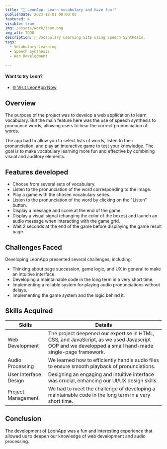 ```yaml
---
title: "🏅 LeonApp: Learn vocabulary and have fun!"
publishDate: 2023-12-01 00:00:00
featured: 4
visible: true
img: /assets/work/leon.png
img_alt: TODO
description: 📢 Vocabulary Learning Site using Speech Synthesis. 
tags:
  - Vocabulary Learning
  - Speech Synthesis
  - Web Development

---
```


#### Want to try Leon?
- [🌐 Visit LeonApp Now](https://leon-app-vocab-voice-learning.vercel.app/)

## Overview
The purpose of the project was to develop a web application to learn vocabulary. But the main feature 
here was the use of speech synthesis to pronounce words, allowing users to hear the correct pronunciation of words.

The app had to allow you to select lists of words, listen to their pronunciation, and play an interactive game
to test your knowledge.
The goal is to make vocabulary learning more fun and effective by combining visual and auditory elements.

## Features developed
- Choose from several sets of vocabulary.
- Listen to the pronunciation of the word corresponding to the image.
- Play a game with the chosen vocabulary series.
- Listen to the pronunciation of the word by clicking on the "Listen" button.
- Display a message and score at the end of the game.
- Display a visual signal (changing the color of the boxes) and launch an audio message when interacting with the game grid.
- Wait 2 seconds at the end of the game before displaying the game result page.

## Challenges Faced
Developing LeonApp presented several challenges, including:
- Thinking about page succession, game logic, and UX in general to make an intuitive interface.
- Developing a maintainable code in the long term in a very short time.
- Implementing a reliable system for playing audio pronunciations without delays.
- Implementing the game system and the logic behind it.

## Skills Acquired

| Skills                       | Details                                                                                                                                               |
|------------------------------|-------------------------------------------------------------------------------------------------------------------------------------------------------|
| Web Development              | The project deepened our expertise in HTML, CSS, and JavaScript, as we used Javascript OOP and we developped a small hand-made single-page framework. |
| Audio Processing             | We learned how to efficiently handle audio files to ensure smooth playback of pronunciations.                                                         |
| User Interface Design        | Designing an engaging and intuitive interface was crucial, enhancing our UI/UX design skills.                                                         |
| Project Management           | We had to meet the challenge of developing a maintainable code in the long term in a very short time.                                                 |


## Conclusion
The development of LeonApp was a fun and interesting experience that allowed us to deepen our knowledge of web development and audio processing.

[//]: # (We are proud of the final result and hope that users will enjoy using LeonApp to improve their vocabulary skills.)
